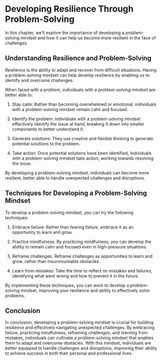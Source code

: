 Developing Resilience Through Problem-Solving
==============================================================================================

In this chapter, we'll explore the importance of developing a problem-solving mindset and how it can help us become more resilient in the face of challenges.

Understanding Resilience and Problem-Solving
--------------------------------------------

Resilience is the ability to adapt and recover from difficult situations. Having a problem-solving mindset can help develop resilience by enabling us to identify and overcome challenges.

When faced with a problem, individuals with a problem-solving mindset are better able to:

1. Stay calm: Rather than becoming overwhelmed or emotional, individuals with a problem-solving mindset remain calm and focused.

2. Identify the problem: Individuals with a problem-solving mindset effectively identify the issue at hand, breaking it down into smaller components to better understand it.

3. Generate solutions: They use creative and flexible thinking to generate potential solutions to the problem.

4. Take action: Once potential solutions have been identified, individuals with a problem-solving mindset take action, working towards resolving the issue.

By developing a problem-solving mindset, individuals can become more resilient, better able to handle unexpected challenges and disruptions.

Techniques for Developing a Problem-Solving Mindset
---------------------------------------------------

To develop a problem-solving mindset, you can try the following techniques:

1. Embrace failure: Rather than fearing failure, embrace it as an opportunity to learn and grow.

2. Practice mindfulness: By practicing mindfulness, you can develop the ability to remain calm and focused even in high-pressure situations.

3. Reframe challenges: Reframe challenges as opportunities to learn and grow, rather than insurmountable obstacles.

4. Learn from mistakes: Take the time to reflect on mistakes and failures, identifying what went wrong and how to prevent it in the future.

By implementing these techniques, you can work to develop a problem-solving mindset, improving your resilience and ability to effectively solve problems.

Conclusion
----------

In conclusion, developing a problem-solving mindset is crucial for building resilience and effectively navigating unexpected challenges. By embracing failure, practicing mindfulness, reframing challenges, and learning from mistakes, individuals can cultivate a problem-solving mindset that enables them to adapt and overcome obstacles. With this mindset, individuals are better equipped to handle challenges and disruptions, improving their ability to achieve success in both their personal and professional lives.
